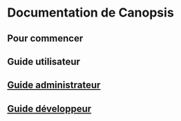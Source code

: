 # Documentation de Canopsis

## Pour commencer

## Guide utilisateur

## [Guide administrateur](guide_administrateur/index.md)

## [Guide développeur](guide_developpeur/index.md)
